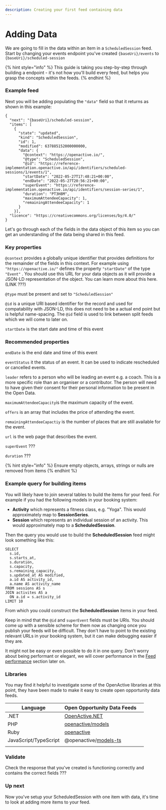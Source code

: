 ```yaml
---
description: Creating your first feed containing data
---
```


# Adding Data

We are going to fill in the data within an item in a `ScheduledSession` feed. Start by changing your events endpoint you've created `{baseUri}/events` to `{baseUri}/scheduled-session`

{% hint style="info" %}
This guide is taking you step-by-step through building a endpoint - it's not how you'll build every feed, but helps you grasp the concepts within the feeds.
{% endhint %}

### Example feed

Next you will be adding populating the `"data"` field so that it returns as shown in this example:&#x20;

```
{
  "next": "{baseUri}/scheduled-session",
  "items": [
    {
      "state": "updated",
      "kind": "ScheduledSession",
      "id": 1,
      "modified": 637885152000000000,
      "data": {
        "@context": "https://openactive.io/",
        "@type": "ScheduledSession",
        "@id": "https://reference-implementation.openactive.io/api/identifiers/scheduled-sessions/1/events/1",
        "startDate": "2022-05-27T17:48:21+00:00",
        "endDate": "2022-05-27T20:56:21+00:00",
        "superEvent": "https://reference-implementation.openactive.io/api/identifiers/session-series/1",
        "duration": "PT3H8M",
        "maximumAttendeeCapacity": 1,
        "remainingAttendeeCapacity": 1
      }
    }],
  "licence": "https://creativecommons.org/licenses/by/4.0/"
}  
```

Let's go through each of the fields in the data object of this item so you can get an understanding of the data being shared in this feed.

### Key properties

`@context` provides a globally unique identifier that provides definitions for the remainder of the fields in this context. For example using `"https://openactive.io/"` defines the property `"startDate"` of the type `"Event"` . You should use this URL for your data objects as it will provide a JSON-LD representation of the object. You can learn more about this here. (LINK ???)&#x20;

`@type` must be present and set to `"ScheduledSession"`

`@id` is a unique URI based identifier for the record and used for compatability with JSON-LD, this does not need to be a actual end point but is helpful name-spacing. The `@id` field is used to link between split feeds which we will come to later on.&#x20;

`startDate` is the start date and time of this event

### Recommended properties

`endDate` is the end date and time of this event

`eventStatus` it the status of an event. It can be used to indicate rescheduled or cancelled events.

`leader` refers to a person who will be leading an event e.g. a coach. This is a more specific role than an organiser or a contributor. The person will need to have given their consent for their personal information to be present in the Open Data.

`maximumAttendeeCapacity`is the maximum capacity of the event.

`offers` is an array that includes the price of attending the event.

`remainingAttendeeCapactiy` is the number of places that are still available for the event.

`url` is the web page that describes the event.

`superEvent` ???

`duration` ???

{% hint style="info" %}
Ensure empty objects, arrays, strings or nulls are removed from items
{% endhint %}

### Example query for building items

You will likely have to join several tables to build the items for your feed. For example if you had the following models in your booking system:

* **Activity** which represents a fitness class, e.g. "Yoga". This would approximately map to **SessionSeries**.
* **Session** which represents an individual session of an activity. This would approximately map to a **ScheduledSession**.

Then the query you would use to build the **ScheduledSession** feed might look something like this:

```
SELECT
  s.id,
  s.starts_at,
  s.duration,
  s.capacity,
  s.remaining_capacity,
  s.updated_at AS modified,
  a.id AS activity_id,
  a.name AS activity_name
FROM sessions AS s
JOIN activites AS a 
  ON a.id = s.activity_id
LIMIT 10
```

From which you could construct the **ScheduledSession** items in your feed.&#x20;

Keep in mind that the `@id` and `superEvent` fields must be URIs. You should come up with a sensible scheme for them now as changing once you publish your feeds will be difficult. They don't have to point to the existing relevant URLs in your booking system, but it can make debugging easier if they are.

It might not be easy or even possible to do it in one query. Don't worry about being performant or elegant, we will cover performance in the [Feed performance](efficient-database-queries.md) section later on.

### Libraries

You may find it helpful to investigate some of the OpenActive libraries at this point, they have been made to make it easy to create open opportunity data feeds.

| Language              | Open Opportunity Data Feeds                                                  |   |
| --------------------- | ---------------------------------------------------------------------------- | - |
| .NET                  | [OpenActive.NET](https://www.nuget.org/packages/OpenActive.NET/)             |   |
| PHP                   | [openactive/models](https://packagist.org/packages/openactive/models)        |   |
| Ruby                  | [openactive](https://rubygems.org/gems/openactive)                           |   |
| JavaScript/TypeScript | @openactive/[models-ts](https://www.npmjs.com/package/@openactive/models-ts) |   |
|                       |                                                                              |   |

### Validate

Check the response that you've created is functioning correctly and contains the correct fields ???&#x20;

### Up next

Now you've setup your ScheduledSession with one item with data, it's time to look at adding more items to your feed.
